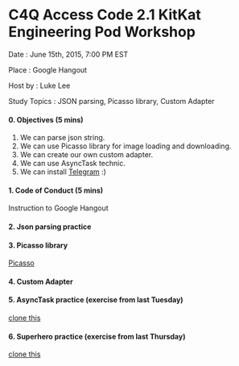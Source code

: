 # C4Q Access Code 2.1 KitKat Engineering Pod Workshop

Date : June 15th, 2015, 7:00 PM EST

Place : Google Hangout

Host by : Luke Lee

Study Topics : JSON parsing, Picasso library, Custom Adapter

#### 0. Objectives (5 mins)

1. We can parse json string.
2. We can use Picasso library for image loading and downloading.
3. We can create our own custom adapter.
4. We can use AsyncTask technic.
5. We can install [Telegram](https://telegram.org/) :)

#### 1. Code of Conduct (5 mins)

Instruction to Google Hangout

#### 2. Json parsing practice

[]()

#### 3. Picasso library

[Picasso](http://square.github.io/picasso/)

#### 4. Custom Adapter

[]()

#### 5. AsyncTask practice (exercise from last Tuesday)

[clone this](https://github.com/lukesterlee/AsyncTaskPractice)

#### 6. Superhero practice (exercise from last Thursday)

[clone this](https://github.com/lukesterlee/SuperheroPractice)
